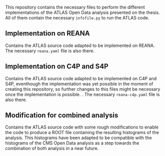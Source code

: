 This repository contains the necessary files to perform the different implementations of the ATLAS Open Data analysis presented on the thesis. All of them contain the necessary `infofile.py` to run the ATLAS code.
## Implementation on REANA
Contains the ATLAS source code adapted to be implemented on REANA. The necessary `reana.yaml` file is also there.

## Implementation on C4P and S4P
Contains the ATLAS source code adapted to be implemented on C4P and S4P, eventhough the implementation was yet possible in the moment of creating this repository, so further changes to this files might be necessary once the implementation is possible. . The necessary `reana-c4p.yaml` file is also there.

## Modification for combined analysis
Contains the ATLAS source code with some rough modifications to enable the code to produce a ROOT file containing the resulting histograms of the analysis. This histograms have been adapted to be compatible with the histograms of the CMS Open Data analysis as a step towards the combination of both analysis in a near future. 
